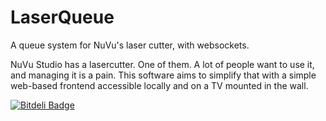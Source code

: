 # LaserQueue
A queue system for NuVu's laser cutter, with websockets.

NuVu Studio has a lasercutter. One of them. A lot of people want to use it, and managing it is a pain. This software aims to simplify that with a simple web-based frontend accessible locally and on a TV mounted in the wall.

[![Bitdeli Badge](https://d2weczhvl823v0.cloudfront.net/yrsegal/laserqueue/trend.png)](https://bitdeli.com/free "Bitdeli Badge")

